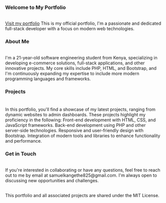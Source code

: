 <h3>Welcome to My Portfolio</h3><br>
<a href="https://vexx-bit.github.io/">Visit my portfolio</a>
This is my official portfolio, I'm a passionate and dedicated full-stack developer with a focus on modern web technologies.

<h3>About Me</h3><br>
I'm a 21-year-old software engineering student from Kenya, specializing in developing e-commerce solutions, full-stack applications, and other innovative projects. My core skills include PHP, HTML, and Bootstrap, and I'm continuously expanding my expertise to include more modern programming languages and frameworks.

<h3>Projects<h3></h3><br>
In this portfolio, you'll find a showcase of my latest projects, ranging from dynamic websites to admin dashboards. These projects highlight my proficiency in the following:
Front-end development with HTML, CSS, and JavaScript frameworks.
Back-end development using PHP and other server-side technologies.
Responsive and user-friendly design with Bootstrap.
Integration of modern tools and libraries to enhance functionality and performance.

<h3>Get in Touch</h3><br>
If you're interested in collaborating or have any questions, feel free to reach out to me by email at samuelkangethe825@gmail.com. I'm always open to discussing new opportunities and challenges.

<br>This portfolio and all associated projects are shared under the MIT License.
